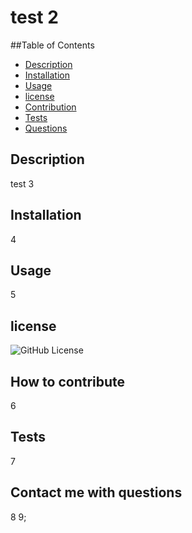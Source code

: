 # test 2

##Table of Contents 
- [Description](#description)
- [Installation](#installation)
- [Usage](#usage)
- [license](#license)
- [Contribution](#how-to-contribute)
- [Tests](#tests)
- [Questions](#contact-me-with-questions)

## Description
test 3

## Installation
4

## Usage
5

## license
![GitHub License](https://img.shields.io/badge/license-MIT-green.svg)

## How to contribute
6

## Tests
7

## Contact me with questions
8
9;